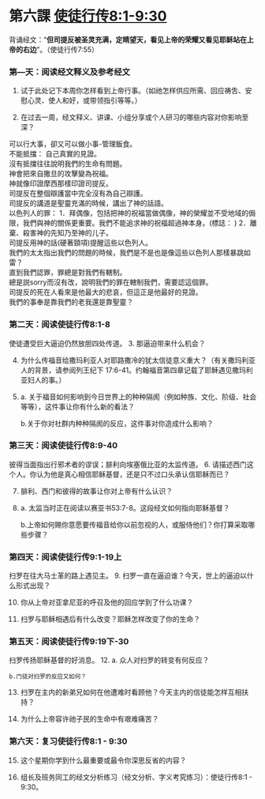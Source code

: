 # 第六課 [使徒行传8:1-9:30](https://www.biblegateway.com/quicksearch/?quicksearch=使徒行传8:1-9:30&qs_version=CUVMPT)

背诵经文：“**但司提反被圣灵充满，定睛望天，看见上帝的荣耀又看见耶稣站在上帝的右边**”。（使徒行传7:55）

### 第—天：阅读经文释义及参考经文
1. 试于此处记下本周你怎样看到上帝行事。（如祂怎样供应所需、回应祷吿、安慰心灵、使人和好，或带领指引等等。）

2. 在过去一周，经文释义、讲课、小组分享或个人研习的哪些内容对你影响至深？

可以行大事，卻又可以做小事-管理飯食。  
不能抵擋： 自己真實的見證。  
沒有抵擋往往說明我們的生命有問題。  
神會把來自撒旦的攻擊變為祝福。  
神就像印證摩西那樣印證司提反。  
司提反在整個辯護當中完全沒有為自己辯護。  
司提反的講道是聖靈充滿的時候，講出了神的話語。  
以色列人的罪： 1．拜偶像，包括把神的祝福當做偶像，神的榮耀並不受地域的侷限，我們與神的關係更重要。我們不能追求神的祝福超過神本身。(標誌： ) 2．離棄、殺害神的先知乃至神的儿子。  
司提反用神的話(硬著頸項)提醒這些以色列人。  
我們的太太指出我們的問題的時候，我們是不是也是像這些以色列人那樣暴跳如雷？  
直到我們認罪，罪總是對我們有轄制。  
總是説sorry而沒有改，說明我們的罪在轄制我們，需要認這個罪。  
司提反的死在人看來是他最大的悲哀，但這正是他最好的見證。  
我們的事奉是靠我們的老我還是靠聖靈？  

### 第二天：阅读使徒行传8:1-8
使徒遭受巨大逼迫仍然放胆四处传道。
3. 那逼迫带来什么机会？

4. 为什么传福音给撒玛利亚人对耶路撒冷的犹太信徒意义重大？（有关撒玛利亚人的背景，请参阅列王纪下 17:6-41。约翰福音第四章记载了耶稣遇见撒玛利亚妇人的事。）

5. a. 关于福音如何影响到今日世界上的种种隔阂（例如种族、文化、阶级、社会等等），这件事让你有什么新的看法？

   b.关于你对社群内种种隔阂的反应，这件事对你造成什么影响？

### 第三天：阅读使徒行传8:9-40
彼得当面指出行邪术者的谬误；腓利向埃塞俄比亚的太监传道。
6. 请描述西门这个人。你认为他是真心相信耶稣基督，还是只不过口头承认信耶稣而已？

7. 腓利、西门和彼得的故事让你对上帝有什么认识？

8. a. 太监当时正在阅读以赛亚书53:7-8。这段经文如何指向耶稣基督？

   b.上帝如何赐你意愿要传福音给你以前忽视的人，或服侍他们？你打算采取哪些步骤？

### 第四天：阅读使徒行传9:1-19上
扫罗在往大马士革的路上遇见主。
9. 扫罗一直在逼迫谁？今天，世上的逼迫以什么形式出现？

10. 你从上帝对亚拿尼亚的呼召及他的回应学到了什么功课？

11. 扫罗与耶稣相遇后有什么改变？耶稣怎样改变了你的生命？

### 第五天：阅读使徒行传9:19下-30
扫罗传扬耶稣基督的好消息。
12. a. 众人对扫罗的转变有何反应？

    b.门徒对扫罗的反应又如何？

13. 扫罗在主内的新弟兄如何在他遭难时看顾他？今天主内的信徒能怎样互相扶持？

14. 为什么上帝容许祂子民的生命中有艰难痛苦？

### 第六天：复习使徒行传8:1 - 9:30
15. 这个星期你学到什么最重要或最令你深思反省的内容？

16. 组长及班务同工的经文分析练习（经文分析、字义考究练习）：使徒行传8:1 - 9:30。


